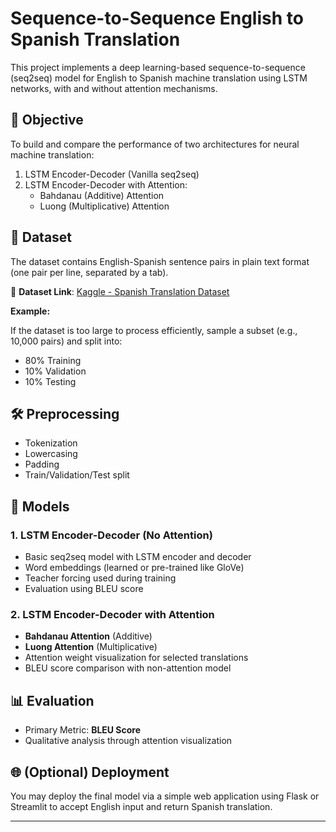 # Sequence-to-Sequence English to Spanish Translation

This project implements a deep learning-based sequence-to-sequence (seq2seq) model for English to Spanish machine translation using LSTM networks, with and without attention mechanisms.

## 🚀 Objective

To build and compare the performance of two architectures for neural machine translation:

1. LSTM Encoder-Decoder (Vanilla seq2seq)
2. LSTM Encoder-Decoder with Attention:
   - Bahdanau (Additive) Attention
   - Luong (Multiplicative) Attention

## 📁 Dataset

The dataset contains English-Spanish sentence pairs in plain text format (one pair per line, separated by a tab).

📌 **Dataset Link**: [Kaggle - Spanish Translation Dataset](https://www.kaggle.com/datasets/ayushchaudhary2411/spanish)

**Example:**

If the dataset is too large to process efficiently, sample a subset (e.g., 10,000 pairs) and split into:

- 80% Training
- 10% Validation
- 10% Testing

## 🛠️ Preprocessing

- Tokenization
- Lowercasing
- Padding
- Train/Validation/Test split

## 🧠 Models

### 1. LSTM Encoder-Decoder (No Attention)

- Basic seq2seq model with LSTM encoder and decoder
- Word embeddings (learned or pre-trained like GloVe)
- Teacher forcing used during training
- Evaluation using BLEU score

### 2. LSTM Encoder-Decoder with Attention

- **Bahdanau Attention** (Additive)
- **Luong Attention** (Multiplicative)
- Attention weight visualization for selected translations
- BLEU score comparison with non-attention model

## 📊 Evaluation

- Primary Metric: **BLEU Score**
- Qualitative analysis through attention visualization

## 🌐 (Optional) Deployment

You may deploy the final model via a simple web application using Flask or Streamlit to accept English input and return Spanish translation.

---



